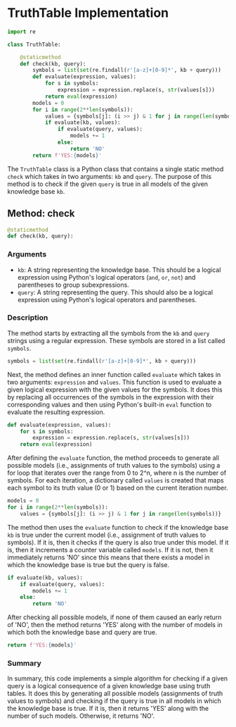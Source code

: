 
# TruthTable Implementation

```python
import re

class TruthTable:

    @staticmethod
    def check(kb, query):
        symbols = list(set(re.findall(r'[a-z]+[0-9]*', kb + query)))
        def evaluate(expression, values):
            for s in symbols:
                expression = expression.replace(s, str(values[s]))
            return eval(expression)
        models = 0
        for i in range(2**len(symbols)):
            values = {symbols[j]: (i >> j) & 1 for j in range(len(symbols))}
            if evaluate(kb, values):
                if evaluate(query, values):
                    models += 1
                else:
                    return 'NO'
        return f'YES:{models}'
```

The `TruthTable` class is a Python class that contains a single static method `check` which takes in two arguments: `kb` and `query`. The purpose of this method is to check if the given `query` is true in all models of the given knowledge base `kb`.

## Method: check

```python
@staticmethod
def check(kb, query):
```

### Arguments

- `kb`: A string representing the knowledge base. This should be a logical expression using Python's logical operators (`and`, `or`, `not`) and parentheses to group subexpressions.
- `query`: A string representing the query. This should also be a logical expression using Python's logical operators and parentheses.

### Description

The method starts by extracting all the symbols from the `kb` and `query` strings using a regular expression. These symbols are stored in a list called `symbols`.

```python
symbols = list(set(re.findall(r'[a-z]+[0-9]*', kb + query)))
```

Next, the method defines an inner function called `evaluate` which takes in two arguments: `expression` and `values`. This function is used to evaluate a given logical expression with the given values for the symbols. It does this by replacing all occurrences of the symbols in the expression with their corresponding values and then using Python's built-in `eval` function to evaluate the resulting expression.

```python
def evaluate(expression, values):
    for s in symbols:
        expression = expression.replace(s, str(values[s]))
    return eval(expression)
```

After defining the `evaluate` function, the method proceeds to generate all possible models (i.e., assignments of truth values to the symbols) using a for loop that iterates over the range from 0 to 2^n, where n is the number of symbols. For each iteration, a dictionary called `values` is created that maps each symbol to its truth value (0 or 1) based on the current iteration number.

```python
models = 0
for i in range(2**len(symbols)):
    values = {symbols[j]: (i >> j) & 1 for j in range(len(symbols))}
```

The method then uses the `evaluate` function to check if the knowledge base `kb` is true under the current model (i.e., assignment of truth values to symbols). If it is, then it checks if the query is also true under this model. If it is, then it increments a counter variable called `models`. If it is not, then it immediately returns 'NO' since this means that there exists a model in which the knowledge base is true but the query is false.

```python
if evaluate(kb, values):
    if evaluate(query, values):
        models += 1
    else:
        return 'NO'
```

After checking all possible models, if none of them caused an early return of 'NO', then the method returns 'YES' along with the number of models in which both the knowledge base and query are true.

```python
return f'YES:{models}'
```

### Summary

In summary, this code implements a simple algorithm for checking if a given query is a logical consequence of a given knowledge base using truth tables. It does this by generating all possible models (assignments of truth values to symbols) and checking if the query is true in all models in which the knowledge base is true. If it is, then it returns 'YES' along with the number of such models. Otherwise, it returns 'NO'.
```
